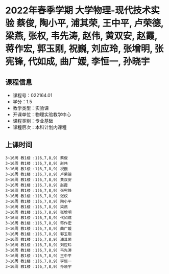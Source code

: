 # 2022年春季学期 大学物理-现代技术实验 蔡俊, 陶小平, 浦其荣, 王中平, 卢荣德, 梁燕, 张权, 韦先涛, 赵伟, 黄双安, 赵霞, 蒋作宏, 郭玉刚, 祝巍, 刘应玲, 张增明, 张宪锋, 代如成, 曲广媛, 李恒一, 孙晓宇






## 课程信息

- 课程号：022164.01
- 学分：1.5
- 教学类型：实验课
- 开课单位：物理实验教学中心
- 课程类别：专业基础
- 课程层次：本科计划内课程

## 上课时间

```
3~16周 教1楼 :1(6,7,8,9) 蔡俊
3~16周 教1楼 :1(6,7,8,9) 赵伟
3~16周 教1楼 :1(6,7,8,9) 祝巍
3~16周 教1楼 :1(6,7,8,9) 卢荣德
3~16周 教1楼 :1(6,7,8,9) 黄双安
3~16周 教1楼 :1(6,7,8,9) 赵霞
3~16周 教1楼 :1(6,7,8,9) 张宪锋
3~16周 教1楼 :1(6,7,8,9) 张权
3~16周 教1楼 :1(6,7,8,9) 陶小平
3~16周 教1楼 :1(6,7,8,9) 梁燕
3~16周 教1楼 :1(6,7,8,9) 张增明
3~16周 教1楼 :1(6,7,8,9) 代如成
3~16周 教1楼 :1(6,7,8,9) 蒋作宏
3~16周 教1楼 :1(6,7,8,9) 曲广媛
3~16周 教1楼 :1(6,7,8,9) 郭玉刚
3~16周 教1楼 :1(6,7,8,9) 浦其荣
3~16周 教1楼 :1(6,7,8,9) 刘应玲
3~16周 教1楼 :1(6,7,8,9) 韦先涛
3~16周 教1楼 :1(6,7,8,9) 王中平
3~16周 教1楼 :1(6,7,8,9) 李恒一
3~16周 教1楼 :1(6,7,8,9) 孙晓宇
```

